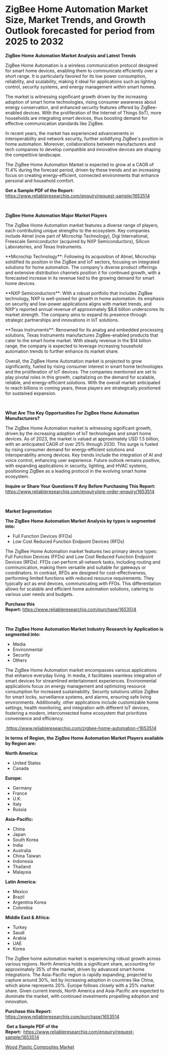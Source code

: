 <p><h1>ZigBee Home Automation Market Size, Market Trends, and Growth Outlook forecasted for period from 2025 to 2032</h1></p><p><strong>ZigBee Home Automation Market Analysis and Latest Trends</strong></p>
<p><p>ZigBee Home Automation is a wireless communication protocol designed for smart home devices, enabling them to communicate efficiently over a short range. It is particularly favored for its low power consumption, reliability, and scalability, making it ideal for applications such as lighting control, security systems, and energy management within smart homes. </p><p>The market is witnessing significant growth driven by the increasing adoption of smart home technologies, rising consumer awareness about energy conservation, and enhanced security features offered by ZigBee-enabled devices. With the proliferation of the Internet of Things (IoT), more households are integrating smart devices, thus boosting demand for effective communication standards like ZigBee. </p><p>In recent years, the market has experienced advancements in interoperability and network security, further solidifying ZigBee's position in home automation. Moreover, collaborations between manufacturers and tech companies to develop compatible and innovative devices are shaping the competitive landscape. </p><p>The ZigBee Home Automation Market is expected to grow at a CAGR of 11.4% during the forecast period, driven by these trends and an increasing focus on creating energy-efficient, connected environments that enhance personal and household comfort.</p></p>
<p><strong>Get a Sample PDF of the Report:&nbsp;</strong> <a href="https://www.reliableresearchiq.com/enquiry/request-sample/1653514?utm_campaign=3105&utm_medium=2&utm_source=Github&utm_content=ia&utm_term=05032025&utm_id=zigbee-home-automation">https://www.reliableresearchiq.com/enquiry/request-sample/1653514</a></p>
<p>&nbsp;</p>
<p><strong>ZigBee Home Automation Major Market Players</strong></p>
<p><p>The ZigBee Home Automation market features a diverse range of players, each contributing unique strengths to the ecosystem. Key companies include Atmel (now part of Microchip Technology), Digi International, Freescale Semiconductor (acquired by NXP Semiconductors), Silicon Laboratories, and Texas Instruments.</p><p>**Microchip Technology**: Following its acquisition of Atmel, Microchip solidified its position in the ZigBee and IoT sectors, focusing on integrated solutions for home automation. The company's diverse product offerings and extensive distribution channels position it for continued growth, with a forecasted increase in its revenue tied to the growing demand for smart home devices.</p><p>**NXP Semiconductors**: With a robust portfolio that includes ZigBee technology, NXP is well-poised for growth in home automation. Its emphasis on security and low-power applications aligns with market trends, and NXP's reported annual revenue of approximately $8.6 billion underscores its market strength. The company aims to expand its presence through strategic partnerships and innovations in IoT solutions.</p><p>**Texas Instruments**: Renowned for its analog and embedded processing solutions, Texas Instruments manufactures ZigBee-enabled products that cater to the smart home market. With steady revenue in the $14 billion range, the company is expected to leverage increasing household automation trends to further enhance its market share.</p><p>Overall, the ZigBee Home Automation market is projected to grow significantly, fueled by rising consumer interest in smart home technologies and the proliferation of IoT devices. The companies mentioned are set to play pivotal roles in this growth, capitalizing on the demand for scalable, reliable, and energy-efficient solutions. With the overall market anticipated to reach billions in coming years, these players are strategically positioned for sustained expansion.</p></p>
<p>&nbsp;</p>
<p><strong>What Are The Key Opportunities For ZigBee Home Automation Manufacturers?</strong></p>
<p><p>The ZigBee Home Automation market is witnessing significant growth, driven by the increasing adoption of IoT technologies and smart home devices. As of 2023, the market is valued at approximately USD 1.5 billion, with an anticipated CAGR of over 25% through 2030. This surge is fueled by rising consumer demand for energy-efficient solutions and interoperability among devices. Key trends include the integration of AI and voice control, enhancing user experience. Future outlook remains positive, with expanding applications in security, lighting, and HVAC systems, positioning ZigBee as a leading protocol in the evolving smart home ecosystem.</p></p>
<p><strong>Inquire or Share Your Questions If Any Before Purchasing This Report:</strong> <a href="https://www.reliableresearchiq.com/enquiry/pre-order-enquiry/1653514?utm_campaign=3105&utm_medium=2&utm_source=Github&utm_content=ia&utm_term=05032025&utm_id=zigbee-home-automation">https://www.reliableresearchiq.com/enquiry/pre-order-enquiry/1653514</a></p>
<p>&nbsp;</p>
<p><strong>Market Segmentation</strong></p>
<p><strong>The ZigBee Home Automation Market Analysis by types is segmented into:</strong></p>
<p><ul><li>Full Function Devices (FFDs)</li><li>Low Cost Reduced Function Endpoint Devices (RFDs)</li></ul></p>
<p><p>The ZigBee Home Automation market features two primary device types: Full Function Devices (FFDs) and Low Cost Reduced Function Endpoint Devices (RFDs). FFDs can perform all network tasks, including routing and communication, making them versatile and suitable for gateways or coordinators. In contrast, RFDs are designed for cost-effectiveness, performing limited functions with reduced resource requirements. They typically act as end devices, communicating with FFDs. This differentiation allows for scalable and efficient home automation solutions, catering to various user needs and budgets.</p></p>
<p><strong>Purchase this Report:&nbsp;</strong><a href="https://www.reliableresearchiq.com/purchase/1653514?utm_campaign=3105&utm_medium=2&utm_source=Github&utm_content=ia&utm_term=05032025&utm_id=zigbee-home-automation">https://www.reliableresearchiq.com/purchase/1653514</a></p>
<p>&nbsp;</p>
<p><strong>The ZigBee Home Automation Market Industry Research by Application is segmented into:</strong></p>
<p><ul><li>Media</li><li>Environmental</li><li>Security</li><li>Others</li></ul></p>
<p><p>The ZigBee Home Automation market encompasses various applications that enhance everyday living. In media, it facilitates seamless integration of smart devices for streamlined entertainment experiences. Environmental applications focus on energy management and optimizing resource consumption for increased sustainability. Security solutions utilize ZigBee for smart locks, surveillance systems, and alarms, ensuring safe living environments. Additionally, other applications include customizable home settings, health monitoring, and integration with different IoT devices, fostering a modern, interconnected home ecosystem that prioritizes convenience and efficiency.</p></p>
<p><a href="https://www.reliableresearchiq.com/zigbee-home-automation-r1653514?utm_campaign=3105&utm_medium=2&utm_source=Github&utm_content=ia&utm_term=05032025&utm_id=zigbee-home-automation">&nbsp;https://www.reliableresearchiq.com/zigbee-home-automation-r1653514</a></p>
<p><strong>In terms of Region, the ZigBee Home Automation Market Players available by Region are:</strong></p>
<p>
    <p> <strong> North America: </strong>
        <ul>
            <li>United States</li>
            <li>Canada</li>
        </ul>
        </p> 
    <p> <strong> Europe: </strong>
        <ul>
            <li>Germany</li>
            <li>France</li>
            <li>U.K.</li>
            <li>Italy</li>
            <li>Russia</li>
        </ul>
        </p> 
    <p> <strong> Asia-Pacific: </strong>
        <ul>
            <li>China</li>
            <li>Japan</li>
            <li>South Korea</li>
            <li>India</li>
            <li>Australia</li>
            <li>China Taiwan</li>
            <li>Indonesia</li>
            <li>Thailand</li>
            <li>Malaysia</li>
        </ul>
        </p> 
    <p> <strong> Latin America: </strong>
        <ul>
            <li>Mexico</li>
            <li>Brazil</li>
            <li>Argentina Korea</li>
            <li>Colombia</li>
        </ul>
        </p> 
    <p> <strong> Middle East & Africa: </strong>
        <ul>
            <li>Turkey</li>
            <li>Saudi</li>
            <li>Arabia</li>
            <li>UAE</li>
            <li>Korea</li>
        </ul>
    </p>
    </p>
<p><p>The ZigBee home automation market is experiencing robust growth across various regions. North America holds a significant share, accounting for approximately 35% of the market, driven by advanced smart home integrations. The Asia-Pacific region is rapidly expanding, projected to capture around 30%, led by increasing adoption in countries like China, which alone represents 20%. Europe follows closely with a 25% market share. Given current trends, North America and Asia-Pacific are expected to dominate the market, with continued investments propelling adoption and innovation.</p></p>
<p><strong>Purchase this Report: </strong><a href="https://www.reliableresearchiq.com/purchase/1653514?utm_campaign=3105&utm_medium=2&utm_source=Github&utm_content=ia&utm_term=05032025&utm_id=zigbee-home-automation">https://www.reliableresearchiq.com/purchase/1653514</a></p>
<p>&nbsp;<strong>Get a Sample PDF of the Report:&nbsp;&nbsp;</strong><a href="https://www.reliableresearchiq.com/enquiry/request-sample/1653514?utm_campaign=3105&utm_medium=2&utm_source=Github&utm_content=ia&utm_term=05032025&utm_id=zigbee-home-automation">https://www.reliableresearchiq.com/enquiry/request-sample/1653514</a></p>
<p><strong></strong></p>
<p><p><a href="https://github.com/micbotam/Market-Research-Report-List-1/blob/main/wood-plastic-composites-market.md?utm_campaign=3105&utm_medium=2&utm_source=Github&utm_content=ia&utm_term=05032025&utm_id=zigbee-home-automation">Wood Plastic Composites Market</a></p></p>
